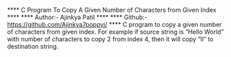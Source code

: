 **** C Program To Copy A Given Number of Characters from Given Index ****
**** Author:- Ajinkya Patil ****
**** Github:- https://github.com/Ajinkya7poppyi/  ****
C program to copy a given number of characters from given index. For example if source string is “Hello World” with number of characters to copy 2 from index 4, then it will copy “ll” to destination string.
